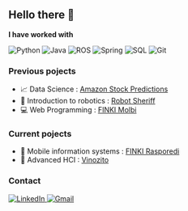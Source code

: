 ## Hello there 👋

**I have worked with**

<div display="flex">
  <img src="https://img.shields.io/badge/python-%233776AB.svg?style=for-the-badge&logo=python&logoColor=white" alt="Python"/>
  <img src="https://img.shields.io/badge/java-%23E76D40.svg?style=for-the-badge&logo=java&logoColor=white" alt="Java"/>
  <img src="https://img.shields.io/badge/ros-%230075A9.svg?style=for-the-badge&logo=ros&logoColor=white" alt="ROS"/>
  <img src="https://img.shields.io/badge/spring-%236DB33F.svg?style=for-the-badge&logo=spring&logoColor=white" alt="Spring"/>
  <img src="https://img.shields.io/badge/sql-%2300f.svg?style=for-the-badge&logo=sql&logoColor=white" alt="SQL"/>
  <img src="https://img.shields.io/badge/git-%23F05032.svg?style=for-the-badge&logo=git&logoColor=white" alt="Git"/>
</div>

### Previous pojects

- 📈 Data Science : [Amazon Stock Predictions](https://github.com/anastazija-kovachevikj/AmazonStockPrediction) 
- 🤖 Introduction to robotics : [Robot Sheriff](https://github.com/anastazija-kovachevikj/RobotSheriff)
- 💻 Web Programming : [FINKI Molbi](https://github.com/anastazija-kovachevikj/FINKI-Molbi)

### Current pojects
- 📱 Mobile information systems : [FINKI Rasporedi](https://github.com/nnikolovskiii/FinkiRasporedi)
- 📱 Advanced HCI : [Vinozito](https://github.com/anastazija-kovachevikj/Vinozito)
### 

<div display="flex">
</div>


### Contact

<div display="flex">

   <a href="https://www.linkedin.com/in/anastazija-kovachevikj-2b442b215/">
    <img src="https://img.shields.io/badge/linkedin-%230077B5.svg?style=for-the-badge&logo=linkedin&logoColor=white" alt="LinkedIn"/>
  </a>
  <a href="mailto:anastazija.kovachevikj@gmail.com">
 <img src="https://img.shields.io/badge/gmail-%23EA4335.svg?style=for-the-badge&logo=gmail&logoColor=white" alt="Gmail"/>
</a>
 
</div>


